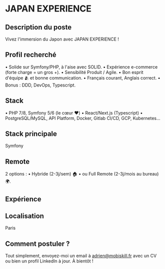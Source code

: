 # JAPAN EXPERIENCE

## Description du poste
Vivez l'immersion du Japon avec JAPAN EXPERIENCE !

## Profil recherché
•	Solide sur Symfony/PHP, à l'aise avec SOLID.
•	Expérience e-commerce (forte charge = un gros +).
•	Sensibilité Produit / Agile.
•	Bon esprit d'équipe 🫂 et bonne communication.
•	Français courant, Anglais correct.
•	Bonus : DDD, DevOps, Typescript.

## Stack
•	PHP 7/8, Symfony 5/6 (le cœur ❤️)
•	React/Next.js (Typescript)
•	PostgreSQL/MySQL, API Platform, Docker, Gitlab CI/CD, GCP, Kubernetes...

## Stack principale
Symfony

## Remote
2 options :
•	Hybride (2-3j/sem)  🏠
•	ou Full Remote (2-3j/mois au bureau)🌍.

## Expérience


## Localisation
Paris

## Comment postuler ?

Tout simplement, envoyez-moi un email à adrien@mobiskill.fr avec un CV ou bien un profil LinkedIn à jour. À bientôt !
